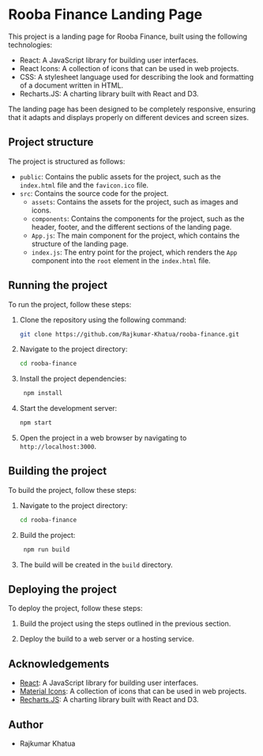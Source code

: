 # Rooba Finance Landing Page

This project is a landing page for Rooba Finance, built using the following technologies:

- React: A JavaScript library for building user interfaces.
- React Icons: A collection of icons that can be used in web projects.
- CSS: A stylesheet language used for describing the look and formatting of a document written in HTML.
- Recharts.JS: A charting library built with React and D3.

The landing page has been designed to be completely responsive, ensuring that it adapts and displays properly on different devices and screen sizes.

## Project structure

The project is structured as follows:

- `public`: Contains the public assets for the project, such as the `index.html` file and the `favicon.ico` file.
- `src`: Contains the source code for the project.
  - `assets`: Contains the assets for the project, such as images and icons.
  - `components`: Contains the components for the project, such as the header, footer, and the different sections of the landing page.
  - `App.js`: The main component for the project, which contains the structure of the landing page.
  - `index.js`: The entry point for the project, which renders the `App` component into the `root` element in the `index.html` file.

## Running the project

To run the project, follow these steps:

1. Clone the repository using the following command:

   ```bash
   git clone https://github.com/Rajkumar-Khatua/rooba-finance.git
   ```

2. Navigate to the project directory:

   ```bash
   cd rooba-finance
   ```

3. Install the project dependencies:

   ```bash
    npm install
   ```

4. Start the development server:

   ```bash
   npm start
   ```

5. Open the project in a web browser by navigating to `http://localhost:3000`.

## Building the project

To build the project, follow these steps:

1. Navigate to the project directory:

   ```bash
   cd rooba-finance
   ```

2. Build the project:

   ```bash
    npm run build
   ```

3. The build will be created in the `build` directory.

## Deploying the project

To deploy the project, follow these steps:

1. Build the project using the steps outlined in the previous section.

2. Deploy the build to a web server or a hosting service.

## Acknowledgements

- [React](https://reactjs.org/): A JavaScript library for building user interfaces.
- [Material Icons](https://material.io/resources/icons/): A collection of icons that can be used in web projects.
- [Recharts.JS](https://recharts.org/en-US/): A charting library built with React and D3.

## Author

- Rajkumar Khatua
